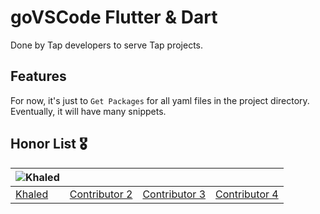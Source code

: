 # goVSCode Flutter & Dart

Done by Tap developers to serve Tap projects.

## Features

For now, it's just to `Get Packages` for all yaml files in the project directory.
Eventually, it will have many snippets.

## Honor List 🎖️

| ![Khaled](https://raw.githubusercontent.com/Tap-Payments/goVSCode/master/images/contributors/hansom_Khaled.png) |                   |                   |                   |
| --------------------------------------------------------------------------------------------------------------- | ----------------- | ----------------- | ----------------- |
| [Khaled](https://media.giphy.com/media/1TJB4TPjtaEJq/giphy.gif)                                                 | [Contributor 2]() | [Contributor 3]() | [Contributor 4]() |
